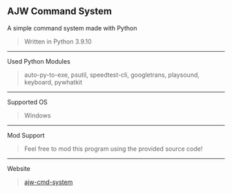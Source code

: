 AJW Command System
-------------------------------------------
A simple command system made with Python
>Written in Python 3.9.10
___________________________________________
Used Python Modules
>auto-py-to-exe, psutil, speedtest-cli, googletrans, playsound, keyboard, pywhatkit
___________________________________________
Supported OS
>Windows
___________________________________________
Mod Support
>Feel free to mod this program using the provided source code!
___________________________________________
Website 
>[ajw-cmd-system](https://sites.google.com/view/ajw-cmd-system/) 
